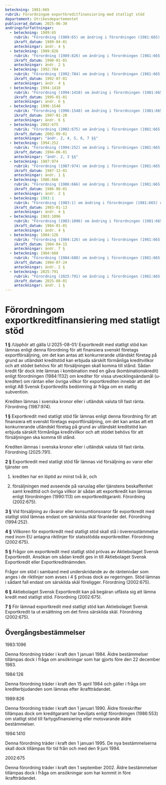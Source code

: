 ```yaml
---
beteckning: 1981:665
rubrik: Förordningom exportkreditfinansiering med statligt stöd
departement: Utrikesdepartementet
publicerad_datum: 2025-06-30
andringsforfattningar:
  - beteckning: 1989:65
    rubrik: "Förordning (1989:65) om ändring i förordningen (1981:665) om exportkreditfinansiering med statligt stöd"
    ikraft_datum: 1989-04-01
    anteckningar: ändr. 4 §
  - beteckning: 1989:826
    rubrik: "Förordning (1989:826) om ändring i förordningen (1981:665) om exportkreditfinansiering med statligt stöd"
    ikraft_datum: 1990-01-01
    anteckningar: ändr. 2 §
  - beteckning: 1992:784
    rubrik: "Förordning (1992:784) om ändring i förordningen (1981:665) om exportkreditfinansiering med statligt stöd"
    ikraft_datum: 1992-07-01
    anteckningar: ändr. 4 §
  - beteckning: 1994:1410
    rubrik: "Förordning (1994:1410) om ändring i förordningen (1981:665) om exportkreditfinansiering med statligt stöd"
    ikraft_datum: 1995-01-01
    anteckningar: ändr. 6 §
  - beteckning: 1996:1548
    rubrik: "Förordning (1996:1548) om ändring i förordningen (1981:665) om exportkreditfinansiering med statligt stöd"
    ikraft_datum: 1997-01-20
    anteckningar: ändr. 6 §
  - beteckning: 2002:675
    rubrik: "Förordning (2002:675) om ändring i förordningen (1981:665) om exportkreditfinansiering med statligt stöd"
    ikraft_datum: 2002-09-01
    anteckningar: "ändr. 2, 4, 5, 6, 7 §§"
  - beteckning: 1994:252
    rubrik: "Förordning (1994:252) om ändring i förordningen (1981:665) om exportkreditfinansiering med statligt stöd"
    ikraft_datum: 1994-06-01
    anteckningar: "ändr. 2, 3 §§"
  - beteckning: 1987:974
    rubrik: "Förordning (1987:974) om ändring i förordningen (1981:665) om exportkreditfinansiering med statligt stöd"
    ikraft_datum: 1987-12-01
    anteckningar: ändr. 1 §
  - beteckning: 1986:666
    rubrik: "Förordning (1986:666) om ändring i förordningen (1981:665) om exportkreditfinansiering med statligt stöd"
    ikraft_datum: 1986-08-01
    anteckningar: ändr. 2 §
  - beteckning: 1983:1
    rubrik: "Förordning (1983:1) om ändring i förordningen (1981:665) om exportkreditfinansiering med statligt stöd"
    ikraft_datum: 1983-01-13
    anteckningar: ändr. 4 §
  - beteckning: 1983:1096
    rubrik: "Förordning (1983:1096) om ändring i förordningen (1981:665) om exportkreditfinansiering med statligt stöd"
    ikraft_datum: 1984-01-01
    anteckningar: ändr. 4 §
  - beteckning: 1984:126
    rubrik: "Förordning (1984:126) om ändring i förordningen (1981:665) om exportkreditfinansiering med statligt stöd"
    ikraft_datum: 1984-04-15
    anteckningar: ändr. 7 §
  - beteckning: 1984:688
    rubrik: "Förordning (1984:688) om ändring i förordningen (1981:665) om exportkreditfinansiering med statligt stöd"
    ikraft_datum: 1984-07-24
    anteckningar: ändr. 2 §
  - beteckning: 2025:791
    rubrik: "Förordning (2025:791) om ändring i förordningen (1981:665) om exportkreditfinansiering med statligt stöd"
    ikraft_datum: 2025-08-01
    anteckningar: ändr. 1 §
---
```


# Förordningom exportkreditfinansiering med statligt stöd

**1 §** /Upphör att gälla U:2025-08-01/ Exportkredit med statligt stöd kan lämnas enligt denna förordning för att finansiera svenskt företags exportförsäljning, om det kan antas att konkurrerande utländskt företag på grund av utländskt kreditstöd kan erbjuda särskilt förmånliga kreditvillkor och att stödet behövs för att försäljningen skall komma till stånd. Sådan kredit får dock inte lämnas i kombination med en gåva (kombinationskredit) enligt förordningen (1984:1132) om krediter för vissa utvecklingsändamål (u-krediter) om räntan eller övriga villkor för exportkrediten innebär att det enligt AB Svensk Exportkredits bedömning är fråga om en statlig subvention.

Krediten lämnas i svenska kronor eller i utländsk valuta till fast ränta. Förordning (1987:974).

**1 §** Exportkredit med statligt stöd får lämnas enligt denna förordning för att finansiera ett svenskt företags exportförsäljning, om det kan antas att ett konkurrerande utländskt företag på grund av utländskt kreditstöd kan erbjuda särskilt förmånliga kreditvillkor och att stödet behövs för att försäljningen ska komma till stånd.

Krediten lämnas i svenska kronor eller i utländsk valuta till fast ränta. Förordning (2025:791).

**2 §** Exportkredit med statligt stöd får lämnas vid försäljning av varor eller tjänster om

1. krediten har en löptid av minst två år, och

2. försäljningen med avseende på varuslag eller tjänstens beskaffenhet samt kredittid och övriga villkor är sådan att exportkredit kan lämnas enligt förordningen (1990:113) om exportkreditgaranti. Förordning (2002:675).

**3 §** Vid försäljning av råvaror eller konsumtionsvaror får exportkredit med statligt stöd lämnas endast om särskilda skäl föranleder det. Förordning (1994:252).

**4 §** Villkoren för exportkredit med statligt stöd skall stå i överensstämmelse med inom EU antagna riktlinjer för statsstödda exportkrediter. Förordning (2002:675).

**5 §** Frågor om exportkredit med statligt stöd prövas av Aktiebolaget Svensk Exportkredit. Ansökan om sådan kredit ges in till Aktiebolaget Svensk Exportkredit eller Exportkreditnämnden.

Frågor om stöd i samband med underskridande av de räntenivåer som anges i de riktlinjer som avses i 4 § prövas dock av regeringen. Stöd lämnas i sådant fall endast om särskilda skäl föreligger. Förordning (2002:675).

**6 §** Aktiebolaget Svensk Exportkredit kan på begäran utfästa sig att lämna kredit med statligt stöd. Förordning (2002:675).

**7 §** För lämnad exportkredit med statligt stöd kan Aktiebolaget Svensk Exportkredit ta ut ersättning om det finns särskilda skäl. Förordning (2002:675).

## Övergångsbestämmelser

1983:1096

Denna förordning träder i kraft den 1 januari 1984. Äldre bestämmelser tillämpas dock i fråga om ansökningar som har gjorts före den 22 december 1983.

1984:126

Denna förordning träder i kraft den 15 april 1984 och gäller i fråga om krediterbjudanden som lämnas efter ikraftträdandet.

1989:826

Denna förordning träder i kraft den 1 januari 1990. Äldre föreskrifter tillämpas dock om kreditgaranti har beviljats enligt förordningen (1986:553) om statligt stöd till fartygsfinansiering eller motsvarande äldre bestämmelser.

1994:1410

Denna förordning träder i kraft den 1 januari 1995. De nya bestämmelserna skall dock tillämpas för tid från och med den 9 juni 1994.

2002:675

Denna förordning träder i kraft den 1 september 2002. Äldre bestämmelser tillämpas dock i fråga om ansökningar som har kommit in före ikraftträdandet.